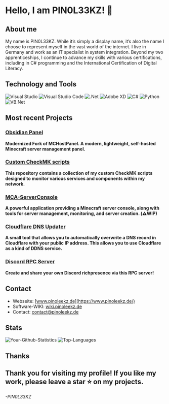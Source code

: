 # **Hello, I am PIN0L33KZ!** 👋
## About me
My name is PIN0L33KZ. While it’s simply a display name, it’s also the name I choose to represent myself in the vast world of the internet. I live in Germany and work as an IT specialist in system integration. Beyond my two apprenticeships, I continue to advance my skills with various certifications, including in C# programming and the International Certification of Digital Literacy. 
## **Technology and Tools**
![Visual Studio](https://img.shields.io/badge/Visual%20Studio-5C2D91?style=for-the-badge&logo=visual-studio&logoColor=white) ![Visual Studio Code](https://img.shields.io/badge/Visual%20Studio%20Code-0078D4?style=for-the-badge&logo=visual-studio-code&logoColor=white) ![.Net](https://img.shields.io/badge/.Net-512BD4?style=for-the-badge&logo=dotnet&logoColor=white) ![Adobe XD](https://img.shields.io/badge/Adobe%20XD-FF61F6?style=for-the-badge&logo=adobe-xd&logoColor=white) ![C#](https://img.shields.io/badge/C%23-239120?style=for-the-badge&logo=c-sharp&logoColor=white) ![Python](https://img.shields.io/badge/Python-3776AB?style=for-the-badge&logo=python&logoColor=white) ![VB.Net](https://img.shields.io/badge/VB.Net-512BD4?style=for-the-badge&logo=dotnet&logoColor=white)
## **Most recent Projects**
### [Obsidian Panel](https://github.com/PIN0L33KZ/obsidian-panel)
**Modernized Fork of MCHostPanel. A modern, lightweight, self-hosted Minecraft server management panel.**
### [Custom CheckMK scripts](https://github.com/PIN0L33KZ/custom_checkmk_scripts)
**This repository contains a collection of my custom CheckMK scripts designed to monitor various services and components within my network.**
### [MCA-ServerConsole](https://github.com/PIN0L33KZ/MCA-ServerConsole "MCA-ServerConsole")
**A powerful application providing a Minecraft server console, along with tools for server management, monitoring, and server creation. (⚠️WIP)**
### [Cloudflare DNS Updater](https://github.com/PIN0L33KZ/CloudflareDnsUpdater)
**A small tool that allows you to automatically overwrite a DNS record in Cloudflare with your public IP address. This allows you to use Cloudflare as a kind of DDNS service.**
### [Discord RPC Server](https://github.com/PIN0L33KZ/DiscordRPCServer)
**Create and share your own Discord richpresence via this RPC server!**
## **Contact**
- Webseite: [www.pinoleekz.de](https://www.pinoleekz.de/)
- Software-WIKI: [wiki.pinoleekz.de](https://wiki.pinoleekz.de/)
- Contact: [contact@pinoleekz.de](mailto:contact@pinoleekz.de)
## **Stats**
![Your-Github-Statistics](https://github-readme-stats.vercel.app/api?username=pin0l33kz&show_icons=true&theme=radical)
![Top-Languages](https://github-readme-stats.vercel.app/api/top-langs/?username=pin0l33kz&layout=compact&theme=radical)
## **Thanks**
Thank you for visiting my profile! If you like my work, please leave a star ⭐ on my projects.
---
*-PIN0L33KZ*
